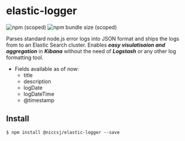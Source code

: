 # elastic-logger

![npm (scoped)](https://img.shields.io/npm/v/@niccsj/elastic-logger)
![npm bundle size (scoped)](https://img.shields.io/bundlephobia/min/@niccsj/elastic-logger)


Parses standard node.js error logs into JSON format and ships the logs from to an Elastic Search cluster.
Enables ***easy visulatisaion and aggregation*** in ***Kibana*** without the need of ***Logstash*** or any other log formatting tool.

* Fields available as of now:
  * title
  * description
  * logDate
  * logDateTime
  * @timestamp


## Install ##

```
$ npm install @niccsj/elastic-logger --save
```

